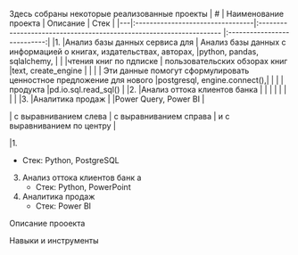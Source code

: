 Здесь собраны некоторые реализованные проекты
| # | Наименование проекта             | Описание                                                            | Стек                        |
|---|:---------------------------------|:------------------------------------------------------------------- |:---------------------------:|
|1. |Анализ базы данных сервиса для    | Анализ базы данных с информацией о книгах, издательствах, авторах,  |python, pandas, sqlalchemy,  |
|   |чтения книг по пдписке            | пользовательских обзорах книг                                       |text, create_engine          |
|   |                                  | Эти данные помогут сформулировать ценностное предложение для нового |postgresql, engine.connect(),|
|   |                                  |продукта                                                             |pd.io.sql.read_sql()         |
|2. |Анализ оттока клиентов банка      |                                                                     |                             |                      |   |                                  |                                                                     |                             |
|3. |Аналитика продаж                  |                                                                     |Power Query, Power BI        |



| с выравниванием слева | с выравниванием справа | и с выравниванием по центру |

|1. 
   * Стек: Python, PostgreSQL 
3. Анализ оттока клиентов банк  а
   * Стек: Python, PowerPoint
4. Аналитика продаж
   * Стек: Power BI

Описание прооекта 

Навыки и инструменты


